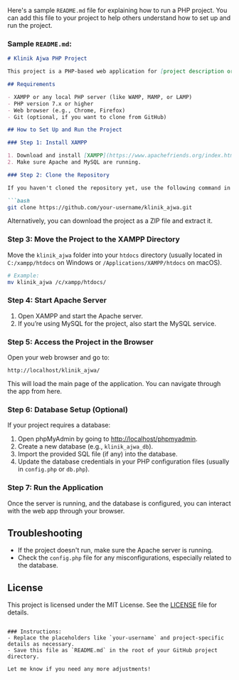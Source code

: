 Here's a sample `README.md` file for explaining how to run a PHP project. You can add this file to your project to help others understand how to set up and run the project.

### Sample `README.md`:

```md
# Klinik Ajwa PHP Project

This project is a PHP-based web application for [project description or purpose]. Below are the instructions on how to set up and run the project locally.

## Requirements

- XAMPP or any local PHP server (like WAMP, MAMP, or LAMP)
- PHP version 7.x or higher
- Web browser (e.g., Chrome, Firefox)
- Git (optional, if you want to clone from GitHub)

## How to Set Up and Run the Project

### Step 1: Install XAMPP

1. Download and install [XAMPP](https://www.apachefriends.org/index.html) (or another local server of your choice).
2. Make sure Apache and MySQL are running.

### Step 2: Clone the Repository

If you haven't cloned the repository yet, use the following command in your terminal:

```bash
git clone https://github.com/your-username/klinik_ajwa.git
```

Alternatively, you can download the project as a ZIP file and extract it.

### Step 3: Move the Project to the XAMPP Directory

Move the `klinik_ajwa` folder into your `htdocs` directory (usually located in `C:/xampp/htdocs` on Windows or `/Applications/XAMPP/htdocs` on macOS).

```bash
# Example:
mv klinik_ajwa /c/xampp/htdocs/
```

### Step 4: Start Apache Server

1. Open XAMPP and start the Apache server.
2. If you’re using MySQL for the project, also start the MySQL service.

### Step 5: Access the Project in the Browser

Open your web browser and go to:

```url
http://localhost/klinik_ajwa/
```

This will load the main page of the application. You can navigate through the app from here.

### Step 6: Database Setup (Optional)

If your project requires a database:
1. Open phpMyAdmin by going to [http://localhost/phpmyadmin](http://localhost/phpmyadmin).
2. Create a new database (e.g., `klinik_ajwa_db`).
3. Import the provided SQL file (if any) into the database.
4. Update the database credentials in your PHP configuration files (usually in `config.php` or `db.php`).

### Step 7: Run the Application

Once the server is running, and the database is configured, you can interact with the web app through your browser.

## Troubleshooting

- If the project doesn't run, make sure the Apache server is running.
- Check the `config.php` file for any misconfigurations, especially related to the database.

## License

This project is licensed under the MIT License. See the [LICENSE](LICENSE) file for details.
```

### Instructions:
- Replace the placeholders like `your-username` and project-specific details as necessary.
- Save this file as `README.md` in the root of your GitHub project directory.

Let me know if you need any more adjustments!
